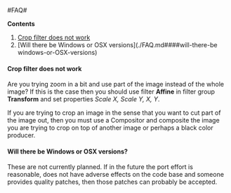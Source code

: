 #FAQ#

**Contents**

  1. [Crop filter does not work](./FAQ.md####crop-filter-does-not-work)
  2. [Will there be Windows or OSX versions](./FAQ.md####will-there-be windows-or-OSX-versions)
  
#### Crop filter does not work

Are you trying zoom in a bit and use part of the image instead of the whole image?
If this is the case then you should use filter **Affine** in filter group **Transform** and set properties *Scale X, Scale Y, X, Y*.

If you are trying to crop an image in the sense that you want to cut part of the image out, then you must use a Compositor and composite the image you are trying to crop on top of another image or perhaps a black color producer.

  
#### Will there be Windows or OSX versions?

These are not currently planned. If in the future the port effort is reasonable, does not have adverse effects on the code base and someone provides quality patches, then those patches can probably be accepted.
